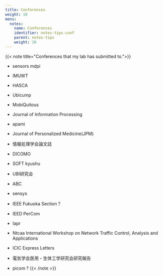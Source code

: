 ```yaml
---
title: Conferences
weight: 10
menu:
  notes:
    name: Conferences
    identifier: notes-tips-conf
    parent: notes-tips
    weight: 10
---
```

{{< note title="Conferences that my lab has submitted to.">}}
- sensors mdpi
- IMUWT
- HASCA
- Ubicump
- MobiQuitous
- Journal of Information Processing
- apami
- Journal of Personalized Medicine(JPM)
- 情報処理学会論文誌
- DICOMO
- SOFT kyushu
- UBI研究会
- ABC
- sensys
- IEEE Fukuoka Section？
  
- IEED PerCom
- Iapr
- Ntcaa International Workshop on Network Traffic Control, Analysis and Applications
- ICIC Express Letters
- 電気学会医用・生体工学研究会研究報告
- picom ?
{{< /note >}}
